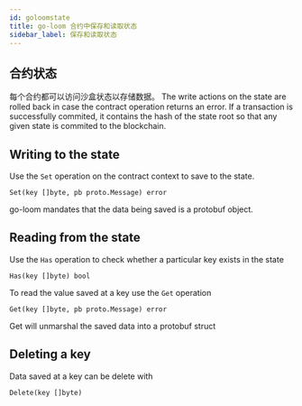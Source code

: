 ```yaml
---
id: goloomstate
title: go-loom 合约中保存和读取状态
sidebar_label: 保存和读取状态
---
```

## 合约状态

每个合约都可以访问沙盒状态以存储数据。 The write actions on the state are rolled back in case the contract operation returns an error. If a transaction is successfully commited, it contains the hash of the state root so that any given state is commited to the blockchain.

## Writing to the state

Use the `Set` operation on the contract context to save to the state.

    Set(key []byte, pb proto.Message) error
    

go-loom mandates that the data being saved is a protobuf object.

## Reading from the state

Use the `Has` operation to check whether a particular key exists in the state

    Has(key []byte) bool
    

To read the value saved at a key use the `Get` operation

    Get(key []byte, pb proto.Message) error
    

Get will unmarshal the saved data into a protobuf struct

## Deleting a key

Data saved at a key can be delete with

    Delete(key []byte)